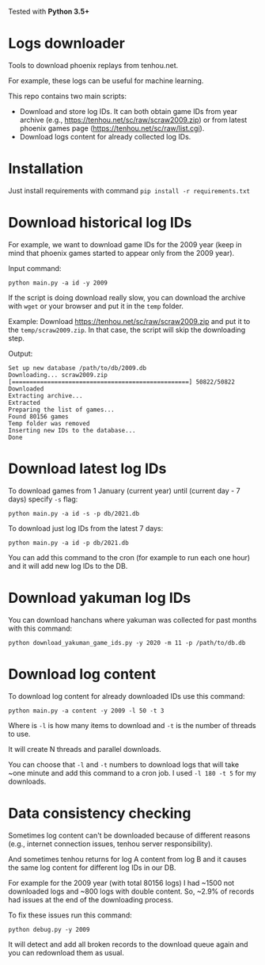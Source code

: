 Tested with **Python 3.5+**

# Logs downloader

Tools to download phoenix replays from tenhou.net.

For example, these logs can be useful for machine learning.

This repo contains two main scripts:

- Download and store log IDs. 
It can both obtain game IDs from year archive (e.g., https://tenhou.net/sc/raw/scraw2009.zip) 
or from latest phoenix games page (https://tenhou.net/sc/raw/list.cgi).
- Download logs content for already collected log IDs.

# Installation

Just install requirements with command `pip install -r requirements.txt`

# Download historical log IDs

For example, we want to download game IDs for the 2009 year (keep in mind that phoenix games started to appear only from the 2009 year).

Input command:
```
python main.py -a id -y 2009
```

If the script is doing download really slow, you can download the archive with `wget` or your browser and put it in the `temp` folder. 

Example: Download https://tenhou.net/sc/raw/scraw2009.zip and put it to the `temp/scraw2009.zip`. In that case, the script will skip the downloading step.

Output:
```
Set up new database /path/to/db/2009.db
Downloading... scraw2009.zip
[==================================================] 50822/50822
Downloaded
Extracting archive...
Extracted
Preparing the list of games...
Found 80156 games
Temp folder was removed
Inserting new IDs to the database...
Done
```

# Download latest log IDs
 
To download games from 1 January (current year) until (current day - 7 days) specify `-s` flag:

`python main.py -a id -s -p db/2021.db`

To download just log IDs from the latest 7 days:

`python main.py -a id -p db/2021.db`

You can add this command to the cron (for example to run each one hour) and it will add new log IDs to the DB.

# Download yakuman log IDs

You can download hanchans where yakuman was collected for past months with this command:

`python download_yakuman_game_ids.py -y 2020 -m 11 -p /path/to/db.db`

# Download log content

To download log content for already downloaded IDs use this command:

`python main.py -a content -y 2009 -l 50 -t 3`

Where is `-l` is how many items to download and `-t` is the number of threads to use.

It will create N threads and parallel downloads. 

You can choose that `-l` and `-t` numbers to download logs that will take ~one minute and add this command to a cron job. 
I used `-l 180 -t 5` for my downloads.

# Data consistency checking

Sometimes log content can't be downloaded because of different reasons (e.g., internet connection issues, tenhou server responsibility).

And sometimes tenhou returns for log A content from log B and it causes the same log content for different log IDs in our DB.

For example for the 2009 year (with total 80156 logs) I had ~1500 not downloaded logs and ~800 logs with double content.
So, ~2.9% of records had issues at the end of the downloading process.

To fix these issues run this command:

`python debug.py -y 2009`

It will detect and add all broken records to the download queue again and you can redownload them as usual.
